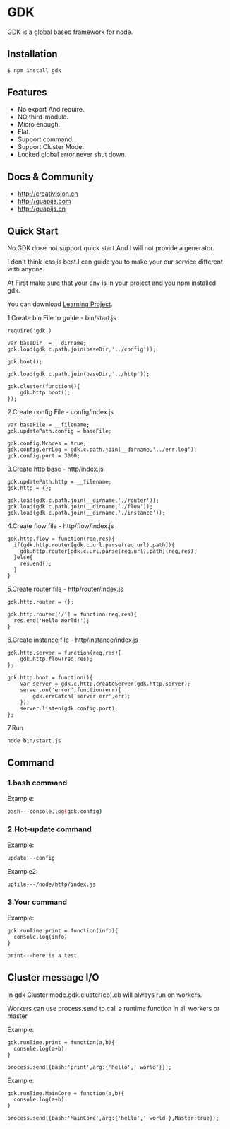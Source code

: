 # GDK

GDK is a global based framework for node.

## Installation

```bash
$ npm install gdk
```

## Features

  * No export And require.
  * NO third-module.
  * Micro enough.
  * Flat.
  * Support command.
  * Support Cluster Mode.
  * Locked global error,never shut down.
  
## Docs & Community

  * http://creativision.cn
  * http://guapijs.com
  * http://guapijs.cn
  
## Quick Start

  No.GDK dose not support quick start.And I will not provide a generator.
  
  I don't think less is best.I can guide you to make your our service different with anyone.
  
  At First make sure that your env is in your project and you npm installed gdk.
  
  You can download [Learning Project](http://creativision.cn/project.tar.gz).
  
  1.Create bin File to guide - bin/start.js
  
  ```
  require('gdk')
  
  var baseDir  = __dirname;
  gdk.load(gdk.c.path.join(baseDir,'../config'));
  
  gdk.boot();
  
  gdk.load(gdk.c.path.join(baseDir,'../http'));
  
  gdk.cluster(function(){
      gdk.http.boot();
  });
  ```
  
  2.Create config File - config/index.js
  
  ```
  var baseFile = __filename;
  gdk.updatePath.config = baseFile;
  
  gdk.config.Mcores = true;
  gdk.config.errLog = gdk.c.path.join(__dirname,'../err.log');
  gdk.config.port = 3000;
  ```
  
  3.Create http base - http/index.js
  
  ```
  gdk.updatePath.http = __filename;
  gdk.http = {};
  
  gdk.load(gdk.c.path.join(__dirname,'./router'));
  gdk.load(gdk.c.path.join(__dirname,'./flow'));
  gdk.load(gdk.c.path.join(__dirname,'./instance'));
  ```
  
  4.Create flow file - http/flow/index.js
  
  ```
  gdk.http.flow = function(req,res){
    if(gdk.http.router[gdk.c.url.parse(req.url).path]){
      gdk.http.router[gdk.c.url.parse(req.url).path](req,res);
    }else{
      res.end();
    }
  }
  ```
  
  5.Create router file - http/router/index.js
  
  ```
  gdk.http.router = {};
  
  gdk.http.router['/'] = function(req,res){
    res.end('Hello World!');
  }
  ```
  
  6.Create instance file - http/instance/index.js
  
  ```
  gdk.http.server = function(req,res){
      gdk.http.flow(req,res);
  };
  
  gdk.http.boot = function(){
      var server = gdk.c.http.createServer(gdk.http.server);
      server.on('error',function(err){
          gdk.errCatch('server err',err);
      });
      server.listen(gdk.config.port);
  };
  ```
  
  7.Run
  
  ```bash
  node bin/start.js
  ```
  
## Command

### 1.bash command
  
  Example:
  ```bash
  bash---console.log(gdk.config)
  ```
  
### 2.Hot-update command

  Example:
  ```bash
  update---config
  ```

  Example2:
  ```bash
  upfile---/node/http/index.js
  ```
  
### 3.Your command

  Example:
  ```
  gdk.runTime.print = function(info){
    console.log(info)
  }
  ```
  
  ```bash
  print---here is a test
  ```
  
## Cluster message I/O

  In gdk Cluster mode.gdk.cluster(cb).cb will always run on workers.

  Workers can use process.send to call a runtime function in all workers or master.

  Example:
  ```
  gdk.runTime.print = function(a,b){
    console.log(a+b)
  }
  
  process.send({bash:'print',arg:{'hello',' world'}});
  ```
  
  Example:
  ```
  gdk.runTime.MainCore = function(a,b){
    console.log(a+b)
  }
    
  process.send({bash:'MainCore',arg:{'hello',' world'},Master:true});
  ```